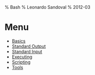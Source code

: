 % Bash
% Leonardo Sandoval
% 2012-03

# Menu

* [Basics](./basics.html)
* [Standard Output](./stdout.html)
* [Standard Input](./stdin.html)
* [Executing](./exec.html)
* [Scripting](./scripting.html)
* [Tools](./tools.html)

